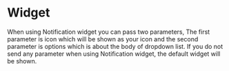 # Widget
When using Notification widget you can pass two parameters, The first parameter is icon which will be shown as your icon and the second parameter is options which is about the body of 
dropdown list. If you do not send any parameter when using Notification widget, the default widget will be shown.
